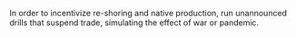 In order to incentivize re-shoring and native production, run unannounced drills that suspend trade, simulating the effect of war or pandemic.
